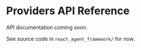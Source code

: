 # Providers API Reference

API documentation coming soon.

See source code in `react_agent_framework/` for now.
